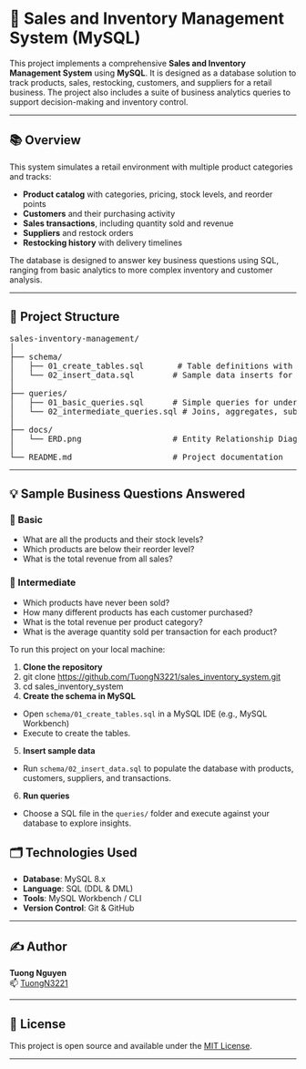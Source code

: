 # 🛒 Sales and Inventory Management System (MySQL)

This project implements a comprehensive **Sales and Inventory Management System** using **MySQL**. It is designed as a database solution to track products, sales, restocking, customers, and suppliers for a retail business. The project also includes a suite of business analytics queries to support decision-making and inventory control.

---

## 📚 Overview

This system simulates a retail environment with multiple product categories and tracks:

- **Product catalog** with categories, pricing, stock levels, and reorder points
- **Customers** and their purchasing activity
- **Sales transactions**, including quantity sold and revenue
- **Suppliers** and restock orders
- **Restocking history** with delivery timelines

The database is designed to answer key business questions using SQL, ranging from basic analytics to more complex inventory and customer analysis.

---

## 🧱 Project Structure
<pre>
sales-inventory-management/
│
├── schema/
│   ├── 01_create_tables.sql       # Table definitions with constraints
│   └── 02_insert_data.sql        # Sample data inserts for products, customers, etc.
│
├── queries/
│   ├── 01_basic_queries.sql      # Simple queries for understanding the schema
│   └── 02_intermediate_queries.sql # Joins, aggregates, subqueries
│
├── docs/
│   └── ERD.png                   # Entity Relationship Diagram of the schema
│
└── README.md                     # Project documentation
</pre>

---

## 💡 Sample Business Questions Answered

### 🔰 Basic
- What are all the products and their stock levels?
- Which products are below their reorder level?
- What is the total revenue from all sales?

### 🧩 Intermediate
- Which products have never been sold?
- How many different products has each customer purchased?
- What is the total revenue per product category?
- What is the average quantity sold per transaction for each product?

To run this project on your local machine:
1. **Clone the repository**
2. git clone https://github.com/TuongN3221/sales_inventory_system.git
3. cd sales_inventory_system
4. **Create the schema in MySQL**
- Open `schema/01_create_tables.sql` in a MySQL IDE (e.g., MySQL Workbench)
- Execute to create the tables.
5. **Insert sample data**
- Run `schema/02_insert_data.sql` to populate the database with products, customers, suppliers, and transactions.
6. **Run queries**
- Choose a SQL file in the `queries/` folder and execute against your database to explore insights.

## 🗂️ Technologies Used

- **Database**: MySQL 8.x
- **Language**: SQL (DDL & DML)
- **Tools**: MySQL Workbench / CLI
- **Version Control**: Git & GitHub

---

## ✍️ Author

**Tuong Nguyen**  
📫 [TuongN3221](https://github.com/TuongN3221)

---

## 📝 License

This project is open source and available under the [MIT License](LICENSE).

---
